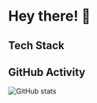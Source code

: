 <!-- 프로필 소개 -->
# Hey there! 👋

<!-- 기술 스택 -->
## Tech Stack


<!-- GitHub 활동 -->
## GitHub Activity
![GitHub stats](https://github-readme-stats.vercel.app/api?username=sirlyun&show_icons=true&theme=radical)
